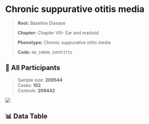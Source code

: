# Chronic suppurative otitis media

> **Root:** Baseline Disease  

> **Chapter:** Chapter VIII- Ear and mastoid  

> **Phenotype:** Chronic suppurative otitis media  

> **Code:** `H8_CHRON_SUPOTITIS`

## 🧪 All Participants  
> Sample size: **209544**  
> Cases: **102**  
> Controls: **209442**
<img src="/Sensitive/Figures/ALL/Baseline/H8_CHRON_SUPOTITIS.png"/>

## 📊 Data Table
<CsvTableMRF src="/Sensitive/Data/ALL/Baseline/LG_H8_CHRON_SUPOTITIS.csv"/>

